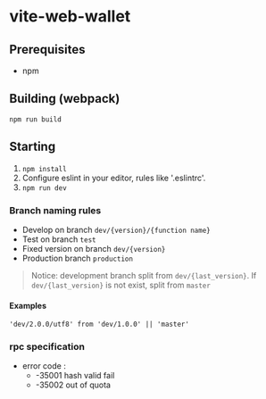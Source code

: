 # vite-web-wallet

## Prerequisites

* npm

## Building (webpack)

`npm run build`

## Starting

1. `npm install`
2. Configure eslint in your editor, rules like '.eslintrc'.
3. `npm run dev`

### Branch naming rules

* Develop on branch `dev/{version}/{function name}`
* Test on branch `test`
* Fixed version on branch `dev/{version}`
* Production branch `production`

> Notice: development branch split from `dev/{last_version}`. If `dev/{last_version}` is not exist, split from `master`

#### Examples

`'dev/2.0.0/utf8' from 'dev/1.0.0' || 'master'`


### rpc specification
- error code :
   - -35001 hash valid fail
   - -35002 out of quota